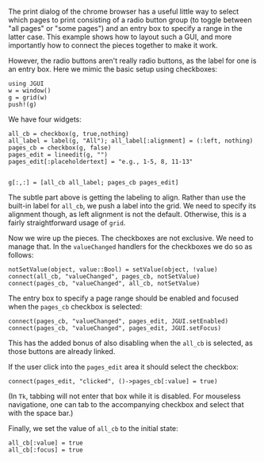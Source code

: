 The print dialog of the chrome browser has a useful little way to select which pages to print consisting of a radio button group (to toggle between "all pages" or "some pages") and an entry box to specify a range in the latter case. This example shows how to layout such a GUI, and more importantly how to connect the pieces together to make it work.

However, the radio buttons aren't really radio buttons, as the label for one is an entry box. Here we mimic the basic setup using checkboxes:

```
using JGUI
w = window()
g = grid(w)
push!(g)
```

We have four widgets:

```
all_cb = checkbox(g, true,nothing)
all_label = label(g, "All"); all_label[:alignment] = (:left, nothing)
pages_cb = checkbox(g, false)
pages_edit = lineedit(g, "")
pages_edit[:placeholdertext] = "e.g., 1-5, 8, 11-13"


g[:,:] = [all_cb all_label; pages_cb pages_edit]
```

The subtle part above is getting the labeling to align. Rather than use the built-in label for `all_cb`, we push a label into the grid. We need to specify its alignment though, as left alignment is not the default. Otherwise, this is a fairly straightforward usage of `grid`.

Now we wire up the pieces. The checkboxes are not exclusive. We need to manage that. In the `valueChanged` handlers for the checkboxes we do so as follows:

```
notSetValue(object, value::Bool) = setValue(object, !value)
connect(all_cb, "valueChanged", pages_cb, notSetValue)
connect(pages_cb, "valueChanged", all_cb, notSetValue)
```

The entry box to specify a page range should be enabled and focused when the `pages_cb` checkbox is selected:

```
connect(pages_cb, "valueChanged", pages_edit, JGUI.setEnabled)
connect(pages_cb, "valueChanged", pages_edit, JGUI.setFocus)
```

This has the added bonus of also disabling when the `all_cb` is selected, as those buttons are already linked.

If the user click into the  `pages_edit` area it should select the checkbox:

```
connect(pages_edit, "clicked", ()->pages_cb[:value] = true)
```

(In `Tk`, tabbing will not enter that box while it is disabled. For mouseless navigatione, one can tab to the accompanying checkbox and select that with the space bar.)

Finally, we set the value of `all_cb` to the initial state:

```
all_cb[:value] = true
all_cb[:focus] = true
```
